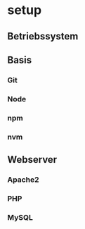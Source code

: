 # setup
## Betriebssystem
## Basis
### Git
### Node
### npm
### nvm
## Webserver
### Apache2
### PHP
### MySQL
